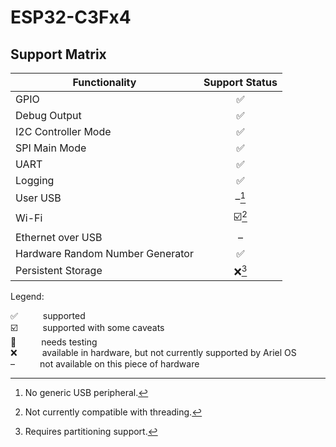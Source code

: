 # ESP32-C3Fx4

## Support Matrix

|Functionality|Support Status|
|---|:---:|
|GPIO|<span title="supported">✅</span>|
|Debug Output|<span title="supported">✅</span>|
|I2C Controller Mode|<span title="supported">✅</span>|
|SPI Main Mode|<span title="supported">✅</span>|
|UART|<span title="supported">✅</span>|
|Logging|<span title="supported">✅</span>|
|User USB|<span title="not available on this piece of hardware">–</span>[^no-generic-usb-peripheral]|
|Wi-Fi|<span title="supported with some caveats">☑️</span>[^not-currently-compatible-with-threading]|
|Ethernet over USB|<span title="not available on this piece of hardware">–</span>|
|Hardware Random Number Generator|<span title="supported">✅</span>|
|Persistent Storage|<span title="available in hardware, but not currently supported by Ariel OS">❌</span>[^requires-partitioning-support]|

<p>Legend:</p>

<dl>
  <div>
    <dt>✅</dt><dd>supported</dd>
  </div>
  <div>
    <dt>☑️</dt><dd>supported with some caveats</dd>
  </div>
  <div>
    <dt>🚦</dt><dd>needs testing</dd>
  </div>
  <div>
    <dt>❌</dt><dd>available in hardware, but not currently supported by Ariel OS</dd>
  </div>
  <div>
    <dt>–</dt><dd>not available on this piece of hardware</dd>
  </div>
</dl>
<style>
dt, dd {
  display: inline;
}
</style>

[^no-generic-usb-peripheral]: No generic USB peripheral.
[^not-currently-compatible-with-threading]: Not currently compatible with threading.
[^requires-partitioning-support]: Requires partitioning support.